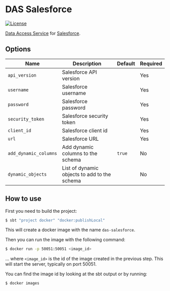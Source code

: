 # DAS Salesforce
[![License](https://img.shields.io/:license-BSL%201.1-blue.svg)](/licenses/BSL.txt)

[Data Access Service](https://github.com/raw-labs/protocol-das) for [Salesforce](https://www.salesforce.com/).

## Options

| Name                  | Description                                  | Default | Required |
|-----------------------|----------------------------------------------|---------|----------|
| `api_version`         | Salesforce API version                       |         | Yes      |
| `username`            | Salesforce username                          |         | Yes      |
| `password`            | Salesforce password                          |         | Yes      |
| `security_token`      | Salesforce security token                    |         | Yes      |
| `client_id`           | Salesforce client id                         |         | Yes      |
| `url`                 | Salesforce URL                               |         | Yes      |
| `add_dynamic_columns` | Add dynamic columns to the schema            | `true`  | No       |
| `dynamic_objects`     | List of dynamic objects to add to the schema |         | No       |

## How to use

First you need to build the project:
```bash
$ sbt "project docker" "docker:publishLocal"
```

This will create a docker image with the name `das-salesforce`.

Then you can run the image with the following command:
```bash
$ docker run -p 50051:50051 <image_id>
```
... where `<image_id>` is the id of the image created in the previous step.
This will start the server, typically on port 50051.

You can find the image id by looking at the sbt output or by running:
```bash
$ docker images
```
